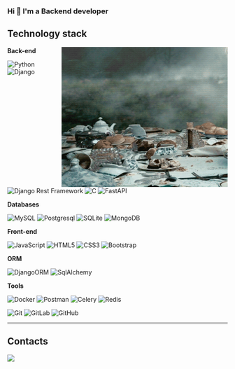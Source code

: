 ### Hi 👋 I'm a Backend developer


## Technology stack

<img align="right" alt="GIF" src="https://github.com/okunevkirill/okunevkirill/blob/main/img/cheshire_cat.gif?raw=true" width="380" height="320" />

**Back-end**

![Python](https://img.shields.io/badge/-Python-black?style=flat-square&logo=Python)
![Django](https://img.shields.io/badge/-Django-0aad48?style=flat-square&logo=Django)
![Django Rest Framework](https://img.shields.io/badge/DRF-red?style=flat-square&logo=Django)
![C](https://img.shields.io/badge/-C-blue?style=flat-square&logo=C)
![FastAPI](https://img.shields.io/badge/-FastAPI-%2300C7B7?style=flat-square&logo=FastAPI)

**Databases**

![MySQL](https://img.shields.io/badge/-MySQL-azure?style=flat-square&logo=MySQL)
![Postgresql](https://img.shields.io/badge/-Postgresql-%232c3e50?style=flat-square&logo=Postgresql)
![SQLite](https://img.shields.io/badge/-SQLite-lightcyan?style=flat-square&logo=SQLite&logoColor=black)
![MongoDB](https://img.shields.io/badge/-MongoDB-blue?style=flat-square&logo=MongoDB)

**Front-end**

![JavaScript](https://img.shields.io/badge/-JavaScript-%23F7DF1C?style=flat-square&logo=javascript&logoColor=000000&labelColor=%23F7DF1C&color=%23FFCE5A)
![HTML5](https://img.shields.io/badge/-HTML5-%23E44D27?style=flat-square&logo=html5&logoColor=ffffff)
![CSS3](https://img.shields.io/badge/-CSS3-%231572B6?style=flat-square&logo=css3)
![Bootstrap](https://img.shields.io/badge/-Bootstrap-silver?style=flat-square&logo=Bootstrap)

**ORM**

![DjangoORM](https://img.shields.io/badge/-DjangoORM-0aad48?style=flat-square&logo=Django)
![SqlAlchemy](https://img.shields.io/badge/-SqlAlchemy-dodgerblue?style=flat-square&logo=SqlAlchemy)


**Tools**

![Docker](https://img.shields.io/badge/-Docker-46a2f1?style=flat-square&logo=docker&logoColor=white)
![Postman](https://img.shields.io/badge/Postman-FCA121?style=flat-square&logo=postman)
![Celery](https://img.shields.io/badge/Celery-darkseagreen?style=flat-square&logo=Celery)
![Redis](https://img.shields.io/badge/Redis-bisque?style=flat-square&logo=Redis)

![Git](https://img.shields.io/badge/-Git-black?style=flat-square&logo=git)
![GitLab](https://img.shields.io/badge/-GitLab-FCA121?style=flat-square&logo=gitlab)
![GitHub](https://img.shields.io/badge/-GitHub-181717?style=flat-square&logo=github)

---

## Contacts

<a href="https://t.me/okunev_kirill" target="_blank">
<img src="https://img.shields.io/badge/Telegram-2CA5E0?style=for-the-badge&logo=telegram&logoColor=white"/>
</a>
